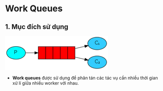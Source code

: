 # Work Queues
## 1. Mục đích sử dụng
![](https://github.com/hoangdh/meditech-ghichep-rabbitmq/raw/master/images/2-python-two.png)
- **Work queues** được sử dụng để phân tán các tác vụ cần nhiều thời gian xử lí giữa nhiều worker với nhau.